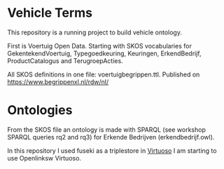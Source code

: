 # Vehicle Terms #  

This repository is a running project to build vehicle ontology.  

First is Voertuig Open Data. Starting with SKOS vocabularies for GekentekendVoertuig, Typegoedkeuring, Keuringen, ErkendBedrijf, ProductCatalogus and TerugroepActies.

All SKOS definitions in one file: voertuigbegrippen.ttl. Published on https://www.begrippenxl.nl/rdw/nl/

# Ontologies #
From the SKOS file an ontology is made with SPARQL (see workshop SPARQL queries rq2 and rq3) for Erkende Bedrijven (erkendbedrijf.owl).

In this repository I used fuseki as a triplestore in [Virtuoso](https://github.com/ME-DataStudio/virtuoso.) I am starting to use Openlinksw Virtuoso.


